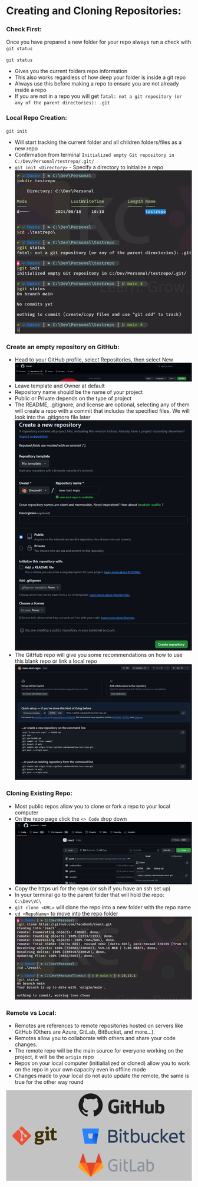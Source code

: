 
# Creating and Cloning Repositories:

### Check First:
Once you have prepared a new folder for your repo always run a check with `git status`

`git status`
- Gives you the current folders repo information
- This also works regardless of how deep your folder is inside a git repo
- Always use this before making a repo to ensure you are not already inside a repo
- If you are not in a repo you will get `fatal: not a git repository (or any of the parent directories): .git`

### Local Repo Creation:
`git init`
- Will start tracking the current folder and all children folders/files as a new repo
- Confirmation from terminal `Initialized empty Git repository in C:/Dev/Personal/testrepo/.git/`
- `git init <Directory>` - Specify a directory to initialize a repo  
![git-init](../images/git-init.png)

### Create an empty repository on GitHub:
- Head to your GitHub profile, select Repositories, then select New  
![github-new](../images/github-new.png)
- Leave template and Owner at default
- Repository name should be the name of your project
- Public or Private depends on the type of project
- The README, .gitignore, and license are optional, selecting any of them will create a repo with a commit that includes the specified files. We will look into the .gitignore file later  
![github-create](../images/github-create.png)
- The GitHub repo will give you some recommendations on how to use this blank repo or link a local repo  
![github-recommendations](../images/github-recommendations.png)

### Cloning Existing Repo:
- Most public repos allow you to clone or fork a repo to your local computer
- On the repo page click the `<> Code` drop down
![github-clone](../images/github-clone.png)
- Copy the https url for the repo (or ssh if you have an ssh set up)
- In your terminal go to the parent folder that will hold the repo: `C:\Dev\VC\`
- `git clone <URL>` will clone the repo into a new folder with the repo name
- `cd <RepoName>` to move into the repo folder  
![github-clone2](../images/github-clone2.png)

### Remote vs Local:
- Remotes are references to remote repositories hosted on servers like GitHub (Others are Azure, GitLab, BitBucket, and more...).
- Remotes allow you to collaborate with others and share your code changes.
- The remote repo will be the main source for everyone working on the project, it will be the `origin` repo
- Repos on your local computer (initialialized or cloned) allow you to work on the repo in your own capacity even in offline mode
- Changes made to your local do not auto update the remote, the same is true for the other way round  

![git-remotes](../images/git-remotes.png)
